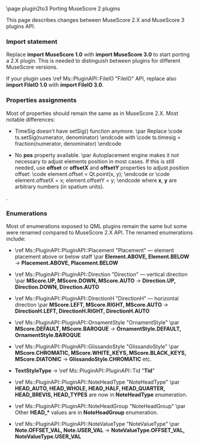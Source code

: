 \page plugin2to3 Porting MuseScore 2 plugins

This page describes changes between MuseScore 2.X and MuseScore 3 plugins API.

### Import statement
Replace **import MuseScore 1.0** with **import MuseScore 3.0** to start porting a 2.X plugin.
This is needed to distinguish between plugins for different MuseScore versions.

If your plugin uses \ref Ms::PluginAPI::FileIO "FileIO" API, replace also
**import FileIO 1.0** with **import FileIO 3.0**.

### Properties assignments
Most of properties should remain the same as in MuseScore 2.X. Most notable differences:

- TimeSig doesn't have setSig() function anymore. \par
Replace
\code ts.setSig(numerator, denominator) \endcode
with
\code ts.timesig = fraction(numerator, denominator) \endcode

- No **pos** property available. \par
Autoplacement engine makes it not necessary to adjust elements position in most cases.
If this is still needed, use **offset** or **offsetX** and **offsetY** properties to adjust position offset:
\code element.offset = Qt.point(x, y); \endcode
or
\code
element.offsetX = x;
element.offsetY = y;
\endcode
where **x**, **y** are arbitrary numbers (in spatium units).

.

### Enumerations
Most of enumerations exposed to QML plugins remain the same but some were renamed compared to MuseScore 2.X API. The renamed enumerations include:

- \ref Ms::PluginAPI::PluginAPI::Placement "Placement" — element placement above or below staff \par
**Element.ABOVE, Element.BELOW** → **Placement.ABOVE, Placement.BELOW**

- \ref Ms::PluginAPI::PluginAPI::Direction "Direction" — vertical direction \par
**MScore.UP, MScore.DOWN, MScore.AUTO** → **Direction.UP, Direction.DOWN, Direction.AUTO**

- \ref Ms::PluginAPI::PluginAPI::DirectionH "DirectionH" — horizontal direction \par
**MScore.LEFT, MScore.RIGHT, MScore.AUTO** → **DirectionH.LEFT, DirectionH.RIGHT, DirectionH.AUTO**

- \ref Ms::PluginAPI::PluginAPI::OrnamentStyle "OrnamentStyle" \par
 **MScore.DEFAULT, MScore.BAROQUE** → **OrnamentStyle.DEFAULT, OrnamentStyle.BAROQUE**

- \ref Ms::PluginAPI::PluginAPI::GlissandoStyle "GlissandoStyle" \par
**MScore.CHROMATIC, MScore.WHITE_KEYS, MScore.BLACK_KEYS, MScore.DIATONIC**
→
**GlissandoStyle.CHROMATIC** etc.

- **TextStyleType** → \ref Ms::PluginAPI::PluginAPI::Tid "**Tid**"

- \ref Ms::PluginAPI::PluginAPI::NoteHeadType "NoteHeadType" \par
**HEAD_AUTO, HEAD_WHOLE, HEAD_HALF, HEAD_QUARTER, HEAD_BREVIS, HEAD_TYPES** are now in **NoteHeadType** enumeration.

- \ref Ms::PluginAPI::PluginAPI::NoteHeadGroup "NoteHeadGroup" \par
Other **HEAD_\*** values are in **NoteHeadGroup** enumeration.

- \ref Ms::PluginAPI::PluginAPI::NoteValueType "NoteValueType" \par
**Note.OFFSET_VAL, Note.USER_VAL** → **NoteValueType.OFFSET_VAL, NoteValueType.USER_VAL**

